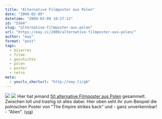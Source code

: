 ```yaml
---
title: "Alternative Filmposter aus Polen"
date: "2009-02-09"
datetime: "2009-02-09 10:27:12"
id: "5564"
slug: "alternative-filmposter-aus-polen"
url: "https://eay.cc/2009/alternative-filmposter-aus-polen/"
author: "eay"
format: "post"
tags:
  - bizarres
  - filme
  - geschichte
  - polen
  - poster
  - retro
meta:
  - yourls_shorturl: "http://eay.li/gb"
---
```


![](/uploads/2009/polenposter1.jpg) ![](/uploads/2009/polenposter2.jpg) Hier hat jemand [50 alternative Filmposter aus Polen](http://wellmedicated.com/inspiration/50-incredible-film-posters-from-poland/) gesammelt. Zwischen toll und trashig ist alles dabei. Hier oben seht ihr zum Beispiel die polnischen Poster von "The Empire strikes back" und - ganz unverkennbar! - "Alien". ([via](http://onrealitysedge.wordpress.com/2009/02/08/50-filmposter-aus-polen/))
